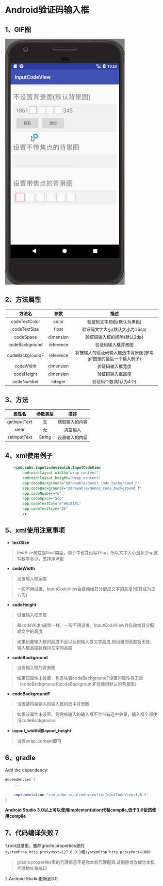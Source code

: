 # Android验证码输入框

## 1、GIF图
![GIF图](https://github.com/pirrip90/InputCodeView/blob/master/screen/screen.gif)

## 2、方法属性
|方法名|参数|描述|
|:---:|:---:|:---:|
| codeTextColor | color |验证码文字颜色(默认为黑色)
| codeTextSize | float |验证码文字大小(默认大小为16sp)
| codeSpace | dimension |验证码输入框的间隙(默认2dp)
| codeBackground | reference |验证码输入框背景图
| codeBackgroundF | reference |将被输入的验证码输入框选中背景图(参考gif图里的最后一个输入例子)
| codeWidth | dimension |验证码输入框宽度
| codeHeight | dimension |验证码输入框高度
| codeNumber | integer |验证码个数(默认为4个)

## 3、方法
|属性名|参数类型|描述|
|:---:|:---:|:---:|
| getInputText | 无 |获取输入的内容
| clear | 无  |清空输入
| setInputText | String |设置输入的内容

## 4、xml使用例子
```xml
    <com.xubo.inputcodeviewlib.InputCodeView
        android:layout_width="wrap_content"
        android:layout_height="wrap_content"
        app:codeBackground="@drawable/demo3_code_background_n"
        app:codeBackgroundF="@drawable/demo3_code_background_f"
        app:codeNumber="6"
        app:codeSpace="5dp"
        app:codeTextColor="#818181"
        app:codeTextSize="25"
        />
```
## 5、xml使用注意事项
- **textSize**
>textSize属性是float类型，例子中也并没写17sp，所以文字大小是多少sp就写数字多少，支持浮点型
- **codeWidth**
>设置输入框宽度

>一般不用设置，InputCodeView会自动给其分配成文字的高度(使其成为正方形)
- **codeHeight**
>设置输入框高度

>和codeWidth属性一样，一般不用设置，InputCodeView会自动给其分配成文字的高度

>如果设置输入框的高度不足以达到输入框文字高度,则设置的高度将无效，输入框高度将保持文字的高度
- **codeBackground**
>设置输入框的背景图

>如果该属性未设置，也意味着codeBackgroundF设置的属性将无效（codeBackground和codeBackgroundF将使用默认的背景图）
- **codeBackgroundF**
>设置被将被输入的输入框的选中背景图

>如果该属性未设置，则将被输入的输入框不会带有选中效果，输入框全部使用codeBackground
- **layout_width和layout_height**
>设置wrap_content即可




## 6、gradle
Add the dependency:
```gradle
dependencies {
    ...
    
    implementation 'com.xubo.inputcodeviewlib:InputCodeView:1.0.1'
}
```
**Android Studio 3.0以上可以使用implementation代替compile,低于3.0依然使用compile**


## 7、代码编译失败？
1.root目录里，删除gradle.properties里的`systemProp.http.proxyHost=127.0.0.1`和`systemProp.http.proxyPort=1080`
>gradle.properties里的代理信息不是你本机代理配置,请删除或改成你本机代理地址和端口

2.Android Studio更新到3.0





